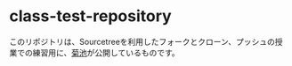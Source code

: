 # class-test-repository

このリポジトリは、Sourcetreeを利用したフォークとクローン、プッシュの授業での練習用に、[菊池](https://researchmap.jp/nobuhikokikuchi)が公開しているものです。

